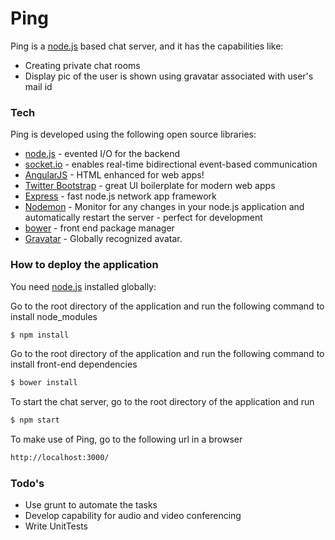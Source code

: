 # Ping

Ping is a [node.js] based chat server, and it has the capabilities like:

  - Creating private chat rooms
  - Display pic of the user is shown using gravatar associated with user's mail id

### Tech

Ping is developed using the following open source libraries:

* [node.js] - evented I/O for the backend
* [socket.io] - enables real-time bidirectional event-based communication
* [AngularJS] - HTML enhanced for web apps!
* [Twitter Bootstrap] - great UI boilerplate for modern web apps
* [Express] - fast node.js network app framework
* [Nodemon] - Monitor for any changes in your node.js application and automatically restart the server - perfect for development
* [bower] - front end package manager
* [Gravatar] - Globally recognized avatar.

### How to deploy the application

You need [node.js] installed globally:

Go to the root directory of the application and run the following command to install node_modules

```sh
$ npm install
```

Go to the root directory of the application and run the following command to install front-end dependencies

```sh
$ bower install
```

To start the chat server, go to the root directory of the application and run

```sh
$ npm start
```

To make use of Ping, go to the following url in a browser

```sh
http://localhost:3000/
```

### Todo's

 - Use grunt to automate the tasks
 - Develop capability for audio and video conferencing
 - Write UnitTests

[node.js]:http://nodejs.org
[socket.io]:http://socket.io/
[Twitter Bootstrap]:http://twitter.github.com/bootstrap/
[Gravatar]:https://github.com/emerleite/node-gravatar
[express]:http://expressjs.com
[AngularJS]:http://angularjs.org
[Nodemon]:https://github.com/remy/nodemon
[bower]:http://bower.io/